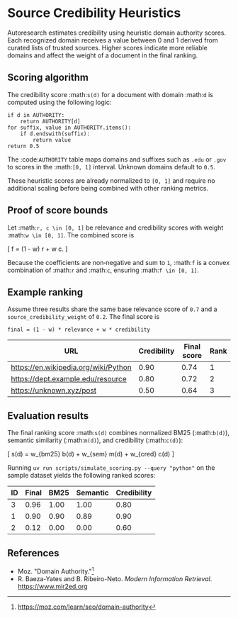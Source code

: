 # Source Credibility Heuristics

Autoresearch estimates credibility using heuristic domain authority scores.
Each recognized domain receives a value between 0 and 1 derived from curated
lists of trusted sources. Higher scores indicate more reliable domains and
affect the weight of a document in the final ranking.

## Scoring algorithm

The credibility score :math:`s(d)` for a document with domain :math:`d` is
computed using the following logic:

```text
if d in AUTHORITY:
    return AUTHORITY[d]
for suffix, value in AUTHORITY.items():
    if d.endswith(suffix):
        return value
return 0.5
```

The :code:`AUTHORITY` table maps domains and suffixes such as ``.edu`` or
``.gov`` to scores in the :math:`[0, 1]` interval. Unknown domains default to
``0.5``.

These heuristic scores are already normalized to ``[0, 1]`` and require no
additional scaling before being combined with other ranking metrics.

## Proof of score bounds

Let :math:`r, c \in [0, 1]` be relevance and credibility scores with weight
:math:`w \in [0, 1]`. The combined score is

\[
f = (1 - w) r + w c.
\]

Because the coefficients are non‑negative and sum to ``1``, :math:`f` is a
convex combination of :math:`r` and :math:`c`, ensuring
:math:`f \in [0, 1]`.

## Example ranking

Assume three results share the same base relevance score of ``0.7`` and a
``source_credibility_weight`` of ``0.2``. The final score is

```
final = (1 - w) * relevance + w * credibility
```

| URL                                   | Credibility | Final score | Rank |
|---------------------------------------|-------------|-------------|------|
| https://en.wikipedia.org/wiki/Python  | 0.90        | 0.74        | 1    |
| https://dept.example.edu/resource     | 0.80        | 0.72        | 2    |
| https://unknown.xyz/post              | 0.50        | 0.64        | 3    |

## Evaluation results

The final ranking score :math:`s(d)` combines normalized BM25
(:math:`b(d)`), semantic similarity (:math:`m(d)`), and credibility
(:math:`c(d)`):

\[
s(d) = w_{bm25} b(d) + w_{sem} m(d) + w_{cred} c(d)
\]

Running `uv run scripts/simulate_scoring.py --query "python"` on the
sample dataset yields the following ranked scores:

| ID | Final | BM25 | Semantic | Credibility |
|----|-------|------|----------|-------------|
| 3  | 0.96  | 1.00 | 1.00     | 0.80        |
| 1  | 0.90  | 0.90 | 0.89     | 0.90        |
| 2  | 0.12  | 0.00 | 0.00     | 0.60        |

## References

- Moz. "Domain Authority."[^moz]
- R. Baeza-Yates and B. Ribeiro-Neto. *Modern Information Retrieval*.
  https://www.mir2ed.org

[^moz]: https://moz.com/learn/seo/domain-authority
